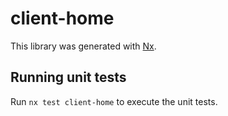 # client-home

This library was generated with [Nx](https://nx.dev).

## Running unit tests

Run `nx test client-home` to execute the unit tests.

